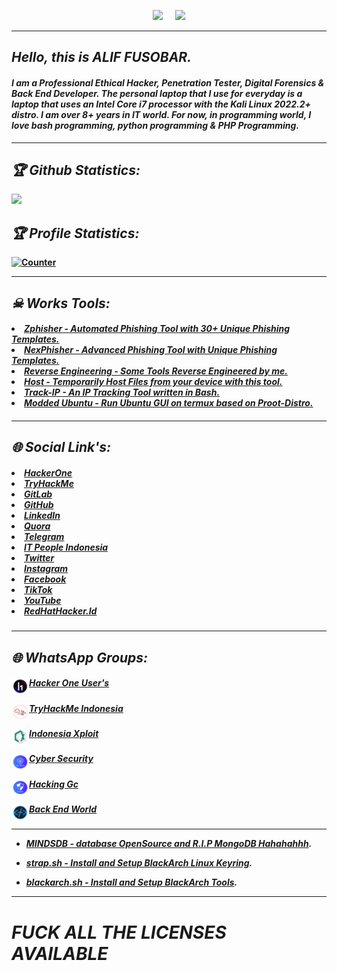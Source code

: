 <!-- Github README -->
<p align="center"><a href="https://github.com/Xcod3bughunt3r">
<img height="160" src="https://github-readme-stats.vercel.app/api?username=Xcod3bughunt3r&show_icons=true&include_all_commits=true&theme=react&cache_seconds=3200&hide_border=true" /></a>
&nbsp;&nbsp;&nbsp;
<a href="https://github.com/Xcod3bughunt3r"><img src="https://github-readme-stats.vercel.app/api/top-langs/?username=Xcod3bughunt3r&layout=compact&theme=react&hide_border=true" />
</a></p>

****

<h2><b><i>Hello, this is ALIF FUSOBAR.</i></b></h2>
<h4><b><i>I am a Professional Ethical Hacker, Penetration Tester, Digital Forensics & Back End Developer. The personal laptop that I use for everyday is a laptop that uses an Intel Core i7 processor with the Kali Linux 2022.2+ distro. I am over 8+ years in IT world.  For now, in programming world, I love bash programming, python programming & PHP Programming.</i><b></h4>

****

<h2><b><i>🏆 Github Statistics:</i></b></h2>
<a href="https://github.com/Xcod3bughunt3r"><img width=550 src="https://github-profile-trophy.vercel.app/?username=Xcod3bughunt3r&theme=dracula&no-frame=true&title=Followers,Stars,Commit,Repository,Issues"/></a>

<h2><b><i>🏆 Profile Statistics:</i></b></h2>
<a href="https://github.com/Xcod3bughunt3r"><img height="25" title="Counter" src="https://komarev.com/ghpvc/?username=Xcod3bughunt3r&color=blueviolet&style=flat-square"></a>

****

<h2><b><i>☠ Works Tools:</i></b></h2>
<h5><li><i><a href="https://github.com/htr-tech/zphisher">Zphisher - Automated Phishing Tool with 30+ Unique Phishing Templates.</a>
<li> <a href="https://github.com/htr-tech/nexphisher">NexPhisher - Advanced Phishing Tool with Unique Phishing Templates.</a>
<li> <a href="https://github.com/hax0rtahm1d/Reverse-Engineering">Reverse Engineering - Some Tools Reverse Engineered by me.</a>
<li> <a href="https://github.com/htr-tech/host">Host - Temporarily Host Files from your device with this tool.</a>
<li> <a href="https://github.com/htr-tech/track-ip">Track-IP - An IP Tracking Tool written in Bash.</a>
<li> <a href="https://github.com/modded-ubuntu/modded-ubuntu">Modded Ubuntu - Run Ubuntu GUI on termux based on Proot-Distro.</a></i><h5>

****

<h2><b><i>🌐 Social Link's:</i></b></h2>
<h5><li><i><a href="https://hackerone.com/xcod3bughunt3r">HackerOne</a></li>
<li><a href="https://tryhackme.com/p/Xcod3bughunt3r">TryHackMe</a></li>
<li><a href="https://gitlab.com/Xcod3bughunt3r">GitLab</a></li>
<li><a href="https://github.com/Xcod3bughunt3r">GitHub</a></li>
<li><a href="https://www.linkedin.com/in/xcod3bughunt3r">LinkedIn</a></li>
<li><a href="https://id.quora.com/profile/ALIF-FUSOBAR?ch=10&oid=1837835981&share=f20a095b&srid=hk8GQ9&target_type=user">Quora</a></li>
<li><a href="https://t.me/xcod3bughunt3r">Telegram</a></li>
<li><a href="https://t.me/itpeopleindonesia">IT People Indonesia</a></li>
<li><a href="https://mobile.twitter.com/Xcod3bughunt3r">Twitter</a></li>
<li><a href="https://www.instagram.com/xcod3bughunt3r">Instagram</a></li>
<li><a href="https://www.facebook.com/profile.php?id=100082527189835">Facebook</a></li>
<li><a href="https://tiktok.com/xcod3bughunt3r">TikTok</a></li>
<li><a href="https://www.youtube.com/channel/UCDRFcjutewkhAioAuqTB5wg">YouTube</a></li>
<li><a href="https://redhathacker.id">RedHatHacker.Id</a></li></i></h5>

****

<h2><b><i>🌐 WhatsApp Groups:</i></b></h2>

<h5><i><a href="https://chat.whatsapp.com/DeMrT8ezDP24nCHbnLvGmF">Hacker One User's<img align="left" title="Hacker One User's" alt="HackerOneUser's" width="28px" src="hackone.png"/></a></i></h5>

<h5><i><a href="https://chat.whatsapp.com/HVUubZcbYcVKnZ6SiCZzHg">TryHackMe Indonesia<img align="left" title="TryHackMe - Indonesia" alt="TryHackMe" width="28px" src="tryhackme.png"/></a></i></h5>

<h5><i><a href="https://chat.whatsapp.com/DuJ8ohoAH8yCl9P5o3xaZZ">Indonesia Xploit<img align="left" title="Indonesia eXploit" alt="IndoXploit" width="28px" src="indoxploit.png"/></a></i></h5>

<h5><i><a href="https://chat.whatsapp.com/Kw7h5EuuxFY2aFxLT0U9my">Cyber Security<img align="left" title="Cyber Security" alt="Cyber Security" width="28px" src="cybersec.png"/></a></i></h5>

<h5><i><a href="https://chat.whatsapp.com/Lmqvi2bRV9vLhDXZX3iKYH">Hacking Gc<img align="left" title="Hacking Groups" alt="Hacking Groups World" width="28px" src="hacking.png"/></a></i></h5>

<h5><i><a href="https://chat.whatsapp.com/CLh2IytFPYCEixQNMnt87o">Back End World<img align="left" title="Back End Dev" alt="BackEndDev" width="28px" src="backend.png"/></a></i></h5>

****

* [MINDSDB - database OpenSource and R.I.P MongoDB Hahahahhh](https://github.com/Xcod3bughunt3r/Xcod3bughunt3r/blob/master/mindsdb.md).

* [strap.sh - Install and Setup BlackArch Linux Keyring](https://github.com/Xcod3bughunt3r/Xcod3bughunt3r/blob/master/strap.sh).

* [blackarch.sh - Install and Setup BlackArch Tools](https://github.com/Xcod3bughunt3r/Xcod3bughunt3r/blob/master/blackarch.sh).

****

<h1><i>FUCK ALL THE LICENSES AVAILABLE</i></h1>
